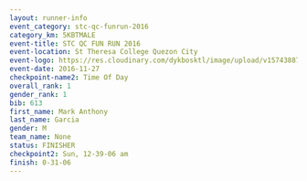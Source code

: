 ```yaml
---
layout: runner-info 
event_category: stc-qc-funrun-2016 
category_km: 5KBTMALE 
event-title: STC QC FUN RUN 2016 
event-location: St Theresa College Quezon City 
event-logo: https://res.cloudinary.com/dykbosktl/image/upload/v1574388789/Logo/Fun_Run_Poster_tgejen.jpg 
event-date: 2016-11-27 
checkpoint-name2: Time Of Day 
overall_rank: 1
gender_rank: 1
bib: 613
first_name: Mark Anthony
last_name: Garcia
gender: M
team_name: None
status: FINISHER
checkpoint2: Sun, 12-39-06 am
finish: 0-31-06
---
```

